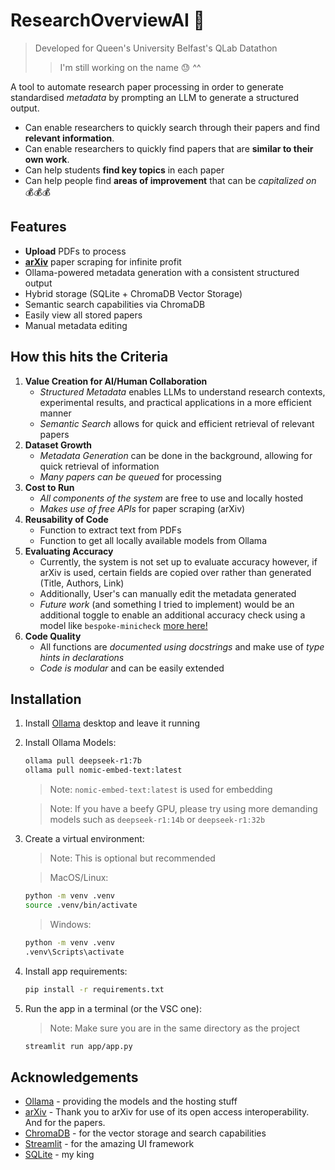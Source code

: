 # ResearchOverviewAI :monocle_face:
> Developed for Queen's University Belfast's QLab Datathon
>> I'm still working on the name :sweat: ^^

A tool to automate research paper processing in order to generate standardised *metadata* by prompting an LLM to generate a structured output.
- Can enable researchers to quickly search through their papers and find **relevant information**.
- Can enable researchers to quickly find papers that are **similar to their own work**.
- Can help students **find key topics** in each paper
- Can help people find **areas of improvement** that can be *capitalized on* :moneybag::moneybag::moneybag:

## Features
- **Upload** PDFs to process
- [**arXiv**](https://arxiv.org) paper scraping for infinite profit
- Ollama-powered metadata generation with a consistent structured output
- Hybrid storage (SQLite + ChromaDB Vector Storage)
- Semantic search capabilities via ChromaDB
- Easily view all stored papers
- Manual metadata editing

## How this hits the Criteria
1. **Value Creation for AI/Human Collaboration**
    - *Structured Metadata* enables LLMs to understand research contexts, experimental results, and practical applications in a more efficient manner
    - *Semantic Search* allows for quick and efficient retrieval of relevant papers
2. **Dataset Growth**
    - *Metadata Generation* can be done in the background, allowing for quick retrieval of information
    - *Many papers can be queued* for processing
3. **Cost to Run**
    - *All components of the system* are free to use and locally hosted
    - *Makes use of free APIs* for paper scraping (arXiv)
4. **Reusability of Code**
    - Function to extract text from PDFs
    - Function to get all locally available models from Ollama
5. **Evaluating Accuracy**
    - Currently, the system is not set up to evaluate accuracy however, if arXiv is used, certain fields are copied over rather than generated (Title, Authors, Link)
    - Additionally, User's can manually edit the metadata generated
    - *Future work* (and something I tried to implement) would be an additional toggle to enable an additional accuracy check using a model like `bespoke-minicheck` [more here!](https://ollama.com/blog/reduce-hallucinations-with-bespoke-minicheck)
6. **Code Quality**
    - All functions are *documented using docstrings* and make use of *type hints in declarations*
    - *Code is modular* and can be easily extended

## Installation
1. Install [Ollama](https://ollama.com) desktop and leave it running
2. Install Ollama Models:
    ```bash
    ollama pull deepseek-r1:7b
    ollama pull nomic-embed-text:latest
    ```
    > Note: `nomic-embed-text:latest` is used for embedding

    > Note: If you have a beefy GPU, please try using more demanding models such as `deepseek-r1:14b` or `deepseek-r1:32b`
3. Create a virtual environment:
    > Note: This is optional but recommended

    > MacOS/Linux:
    ```bash
    python -m venv .venv
    source .venv/bin/activate
    ```
    > Windows:
    ```bash
    python -m venv .venv
    .venv\Scripts\activate
    ```
4. Install app requirements:
    ```bash
    pip install -r requirements.txt
    ```
5. Run the app in a terminal (or the VSC one):
    > Note: Make sure you are in the same directory as the project

    ```bash
    streamlit run app/app.py
    ```

## Acknowledgements
- [Ollama](https://ollama.com) - providing the models and the hosting stuff
- [arXiv](https://arxiv.org) - Thank you to arXiv for use of its open access interoperability. And for the papers.
- [ChromaDB](https://chromadb.com) - for the vector storage and search capabilities
- [Streamlit](https://streamlit.io) - for the amazing UI framework
- [SQLite](https://sqlite.org) - my king